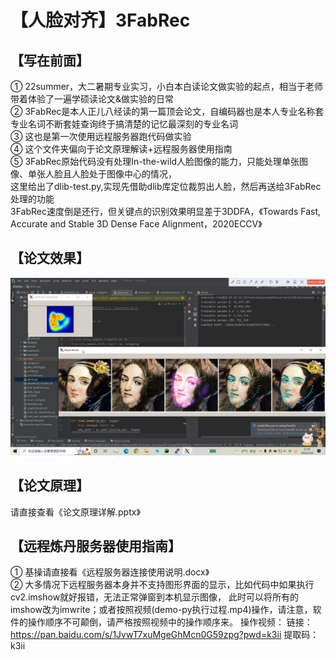 【人脸对齐】3FabRec
===
【写在前面】
---
① 22summer，大二暑期专业实习，小白本白读论文做实验的起点，相当于老师带着体验了一遍学硕读论文&做实验的日常  
② 3FabRec是本人正儿八经读的第一篇顶会论文，自编码器也是本人专业名称套专业名词不断套娃查询终于搞清楚的记忆最深刻的专业名词  
③ 这也是第一次使用远程服务器跑代码做实验  
④ 这个文件夹偏向于论文原理解读+远程服务器使用指南  
⑤ 3FabRec原始代码没有处理In-the-wild人脸图像的能力，只能处理单张图像、单张人脸且人脸处于图像中心的情况，  
  这里给出了dlib-test.py,实现先借助dlib库定位裁剪出人脸，然后再送给3FabRec处理的功能  
  3FabRec速度倒是还行，但关键点的识别效果明显差于3DDFA，《Towards Fast, Accurate and Stable 3D Dense Face Alignment，2020ECCV》

【论文效果】
---
![image](images_for_readme/demo.png)  


【论文原理】
---
请直接查看《论文原理详解.pptx》

【远程炼丹服务器使用指南】
---
① 基操请直接看《远程服务器连接使用说明.docx》  
② 大多情况下远程服务器本身并不支持图形界面的显示，比如代码中如果执行cv2.imshow就好报错，无法正常弹窗到本机显示图像，  此时可以将所有的imshow改为imwrite；或者按照视频(demo-py执行过程.mp4)操作，请注意，软件的操作顺序不可颠倒，请严格按照视频中的操作顺序来。 
操作视频：
链接：https://pan.baidu.com/s/1JvwT7xuMgeGhMcn0G59zpg?pwd=k3ii 
提取码：k3ii 
